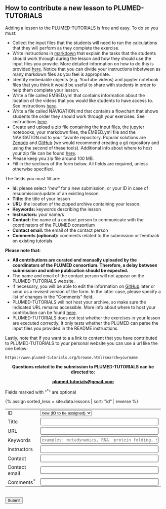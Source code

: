 How to contribute a new lesson to PLUMED-TUTORIALS
---------------------------------------------------
Adding a lesson to the PLUMED-TUTORIALS is free and easy. To do so you must:

* Collect the input files that the students will need to run the calculations that they will perform as they complete the exercise.  
* Write instructions in [markdown](https://docs.github.com/en/get-started/writing-on-github/getting-started-with-writing-and-formatting-on-github/basic-writing-and-formatting-syntax) that explain the tasks that the students should work through during the lesson and how they should use the input files you provide.  More detailed information on how to do this is provided [here](instructions.md).  Notice that you can divide your instructions inbetween as many markdown files as you feel is appropriate.
* Identify embedable objects (e.g. YouTube videos) and jupyter notebook files that you think it would be useful to share with students in order to help them complete your lesson.  
* Write a file called EMBED.yml that contains information about the location of the videos that you would like students to have access to.  See instructions [here](instructions.md).
* Write a file called NAVIGATION.md that contains a flowchart that shows students the order they should work through your exercises.  See instructions [here](instructions.md).
* Create and upload a zip file containing the input files, the jupyter notebooks, your markdown files, the EMBED.yml file and the NAVIGATION.md to your favorite repository. Popular solutions are [Zenodo](https://zenodo.org) and [GitHub](http://github.com) (we would recommend creating a git repository and using the second of these tools). Additional info about where to host your zip file can be found [here](https://github.com/plumed-nest/plumed-nest/blob/master/README.md#zip-info).
* Please keep you zip file around 100 MB.
* Fill in the sections of the form below. All fields are required, unless otherwise specified.

The fields you must fill are:

* __Id:__ please select *"new"* for a new submission, or your ID in case of resubmission/update of an existing lesson
* __Title:__ the title of your lesson 
* __URL:__ the location of the zipped archive containing your lesson.
* __Keywords:__ keywords describing the lesson
* __Instructors:__ your name/s
* __Contact:__ the name of a contact person to communicate with the coordinators of the PLUMED consortium
* __Contact email:__ the email of the contact person
* __Comments (optional):__ comments related to the submission or feedback on existing tutorials

__Please note that:__

* <b> All contributions are curated and manually uploaded by the coordinators of the PLUMED consortium. Therefore, a delay between submission and online publication should be expected.</b>
* The name and email of the contact person will not appear on the PLUMED-TUTORIALS website.
* If necessary, you will be able to edit the information on [GitHub](https://github.com/plumed-school/plumed-school) later or send us a revised version of the form. In the latter case, please specify a list of changes in the "Comments" field.
* PLUMED-TUTORIALS will not host your archive, so make sure the indicated URL remains accessible. More info about where to host your contribution can be found [here](https://github.com/plumed-nest/plumed-nest/blob/master/README.md#zip-info).
* PLUMED-TUTORIALS does not test whether the exercises in your lesson are executed correctly.  It only tests whether the PLUMED can parse the input files you provided in the README instructions.

Lastly, note that if you want to a a link to content that you have contributed to PLUMED-TUTORIALS to your personal website you can use a url like the one below:

````
https://www.plumed-tutorials.org/browse.html?search=yourname
````

<center>
<p><b>Questions related to the submission to PLUMED-TUTORIALS can be directed to:</b></p>
<p><b><a href="mailto:plumed.tutorials@gmail.com">plumed.tutorials@gmail.com</a></b></p>
</center>

Fields marked with "<sup>*</sup>" are optional

{% assign sorted_less = site.data.lessons | sort: "id" | reverse %}
<form class="wj-contact" method="POST" action="https://formspree.io/f/xyzgopbq">
  <table>
    <tr>
      <td><label for="id">ID</label></td>
      <td width="600"><select id="id" type="texy" name="ID"><option>new (ID to be assigned)</option>{% for item in sorted_less %}<option>{{ item.id }}:{{ item.title }}</option>{% endfor %} required</select> </td>
    </tr>
    <tr>  
      <td><label for="title">Title</label></td>
      <td width="600"><input id="title" type="text" name="title" required> </td>
    </tr>
    <tr>
      <td><label for="url">URL</label></td>
      <td width="600"><input id="url" type="text" name="url" required> </td>
    </tr>  
    <tr>
      <td><label for="keywords">Keywords</label></td>
      <td width="600"><input id="keywords" type="text" name="keywords" placeholder="examples: metadynamics, RNA, protein folding, small molecules, ..." required></td>
    </tr>
    <tr>
      <td><label for="instructor">Instructors</label></td>
      <td width="600"><input id="instructor" type="text" name="instructor" required></td>
    </tr>
    <tr>
      <td><label for="contact">Contact</label></td>
      <td width="600"><input id="contact" type="text" name="contact" required></td>
    </tr>
    <tr>
      <td><label for="email">Contact email</label></td>
      <td width="600"><input id="email" type="text" name="_replyto" required></td>
    </tr>  
    <tr>
      <td><label for="comments">Comments<sup>*</sup></label></td>
      <td width="600"><input id="comments" type="text" name="comments"></td>
    </tr>
  </table>
  <input type="text" name="_gotcha" style="display:none"> <br>
  <button type="submit">Submit</button>
  <input type="hidden" name="_subject" id="_subject" value="PLUMED-TUTORIALS submission"> <br>
</form>

<style>
form.wj-contact input[type="text"], form.wj-contact textarea[type="text"], form.wj-contact input[type="email"]{
    width: 100%;
    height: 100%;
    vertical-align: middle;
    padding: 0.25em;
    font-family: monospace, sans-serif;
    font-weight: lighter;
    border-style: solid;
    border-color: #444;
    outline-color: #2e83e6;
    border-width: 1px;
    border-radius: 3px;
    transition: box-shadow .2s ease;
    margin-top: auto;
    margin-bottom: auto;
    margin-left: auto;
    margin-right: auto
    box-sizing: border-box;
}
</style>
    
